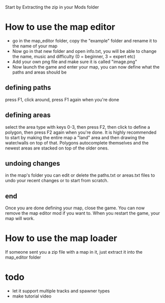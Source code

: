 Start by Extracting the zip in your Mods folder

# How to use the map editor
- go in the map_editor folder, copy the "example" folder and rename it to the name of your map
- Now go in that new folder and open info.txt, you will be able to change the name, music and difficulty (0 = beginner, 3 = expert etc)
- Add your own png file and make sure it is called "image.png"
- Now launch the game and enter your map, you can now define what the paths and areas should be

## defining paths
press F1, click around, press F1 again when you're done

## defining areas
select the area type with keys 0-3, then press F2, then click to define a polygon, then press F2 again when you're done. It is highly recommended to start by making the entire map a "land" area and then drawing the water/walls on top of that. Polygons autocomplete themselves and the newest areas are stacked on top of the older ones.

## undoing changes
in the map's folder you can edit or delete the paths.txt or areas.txt files to undo your recent changes or to start from scratch.

## end
Once you are done defining your map, close the game. You can now remove the map editor mod if you want to. When you restart the game, your map will work.

# How to use the map loader
If someone sent you a zip file with a map in it, just extract it into the map_editor folder

# todo
- let it support multiple tracks and spawner types
- make tutorial video

